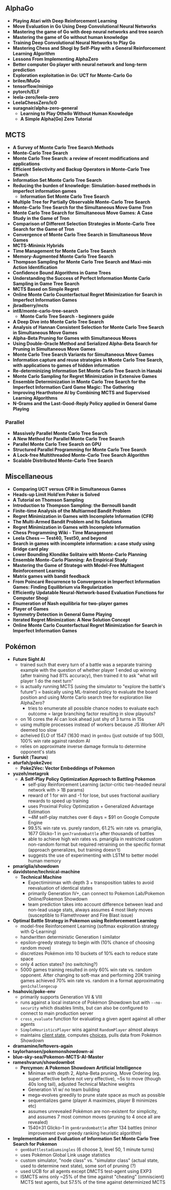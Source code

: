 ## AlphaGo

- **Playing Atari with Deep Reinforcement Learning**
- **Move Evaluation in Go Using Deep Convolutional Neural Networks**
- **Mastering the game of Go with deep neural networks and tree search**
- **Mastering the game of Go without human knowledge**
- **Training Deep Convolutional Neural Networks to Play Go**
- **Mastering Chess and Shogi by Self-Play with a General Reinforcement Learning Algorithm**
- **Lessons From Implementing AlphaZero**
- **Better computer Go player with neural network and long-term prediction**
- **Exploration exploitation in Go: UCT for Monte-Carlo Go**
- **brilee/MuGo**
- **tensorflow/minigo**
- **pytorch/ELF**
- **leela-zero/leela-zero**
- **LeelaChessZero/lc0**
- **suragnair/alpha-zero-general**
  - **Learning to Play Othello Without Human Knowledge**
  - **A Simple Alpha(Go) Zero Tutorial**

## MCTS

- **A Survey of Monte Carlo Tree Search Methods**
- **Monte-Carlo Tree Search**
- **Monte Carlo Tree Search: a review of recent modifications and applications**
- **Efficient Selectivity and Backup Operators in Monte-Carlo Tree Search**
- **Information Set Monte Carlo Tree Search**
- **Reducing the burden of knowledge: Simulation-based methods in imperfect information games**
  - **Information Set Monte Carlo Tree Search**
- **Multiple Tree for Partially Observable Monte-Carlo Tree Search**
- **Monte-Carlo Tree Search for the Simultaneous Move Game Tron**
- **Monte Carlo Tree Search for Simultaneous Move Games: A Case Study in the Game of Tron**
- **Comparison of Different Selection Strategies in Monte-Carlo Tree Search for the Game of Tron**
- **Convergence of Monte Carlo Tree Search in Simultaneous Move Games**
- **MCTS-Minimix Hybrids**
- **Time Management for Monte Carlo Tree Search**
- **Memory-Augmented Monte Carlo Tree Search**
- **Thompson Sampling for Monte Carlo Tree Search and Maxi-min Action Identification**
- **Confidence Bound Algorithms in Game Trees**
- **Understanding the Success of Perfect Information Monte Carlo Sampling in Game Tree Search**
- **MCTS Based on Simple Regret**
- **Online Monte Carlo Counterfactual Regret Minimization for Search in
  Imperfect Information Games**
- **jbradberry/mcts**
- **int8/monte-carlo-tree-search**
  - **Monte Carlo Tree Search - beginners guide**
- **A Deep Dive into Monte Carlo Tree Search**
- **Analysis of Hannan Consistent Selection for Monte Carlo Tree Search in Simultaneous Move
  Games**
- **Alpha-Beta Pruning for Games with Simultaneous Moves**
- **Using Double-Oracle Method and Serialized Alpha-Beta Search for Pruning in
  Simultaneous Move Games**
- **Monte Carlo Tree Search Variants for Simultaneous Move Games**
- **Information capture and reuse strategies in Monte Carlo Tree Search, with applications to games
  of hidden information**
- **Re-determinizing Information Set Monte Carlo Tree Search in Hanabi**
- **Monte Carlo Sampling for Regret Minimization in Extensive Games**
- **Ensemble Determinization in Monte Carlo Tree Search for the Imperfect Information Card Game
  Magic: The Gathering**
- **Improving Hearthstone AI by Combining MCTS and Supervised Learning Algorithms**
- **N-Grams and the Last-Good-Reply Policy applied in General Game Playing**

### Parallel

- **Massively Parallel Monte Carlo Tree Search**
- **A New Method for Parallel Monte Carlo Tree Search**
- **Parallel Monte Carlo Tree Search on GPU**
- **Structured Parallel Programming for Monte Carlo Tree Search**
- **A Lock-free Multithreaded Monte-Carlo Tree Search Algorithm**
- **Scalable Distributed Monte-Carlo Tree Search**

## Miscellaneous

- **Comparing UCT versus CFR in Simultaneous Games**
- **Heads-up Limit Hold’em Poker is Solved**
- **A Tutorial on Thomson Sampling**
- **Introduction to Thompson Sampling: the Bernoulli bandit**
- **Finite-time Analysis of the Multiarmed Bandit Problem**
- **Regret Minimization in Games with Incomplete Information (CFR)**
- **The Multi-Armed Bandit Problem and Its Solutions**
- **Regret Minimization in Games with Incomplete Information**
- **Chess Programming Wiki - Time Management**
- **Leela Chess — Test40, Test50, and beyond**
- **Search in games with incomplete information: a case study using Bridge card play**
- **Lower Bounding Klondike Solitaire with Monte-Carlo Planning**
- **Ensemble Monte-Carlo Planning: An Empirical Study**
- **Mastering the Game of Stratego with Model-Free Multiagent Reinforcement Learning**
- **Matrix games with bandit feedback**
- **From Poincaré Recurrence to Convergence in Imperfect Information Games:
  Finding Equilibrium via Regularization**
- **Efficiently Updatable Neural-Network-based Evaluation Functions for Computer
  Shogi**
- **Enumeration of Nash equilibria for two-player games**
- **Player of Games**
- **Symmetry Detection in General Game Playing**
- **Iterated Regret Minimization: A New Solution Concept**
- **Online Monte Carlo Counterfactual Regret Minimization for Search in Imperfect Information
  Games**

## Pokémon

- **Future Sight AI**
  - trained such that every turn of a battle was a separate training example with the question of
    whether player 1 ended up winning (after training had 81% accuracy), then trained it to ask
    "what will player 1 do the next turn"
  - is actually running MCTS (using the simulator to "explore the battle's future") = basically
    using ML-trained policy to evaluate the board position and using Monte Carlo search tree for
    exploration like AlphaZero?
    - tries to enumerate all possible chance nodes to evaluate each outcome = large branching factor
      resulting in slow playouts?
  - on 16 cores the AI can look ahead just shy of 3 turns in 15s
  - using multiple processes instead of workers because JS Worker API deemed too slow
  - acheived ELO of 1547 (1630 max) in `gen8ou` (just outside of top 500), 100% win rate against
    random AI
  - relies on approximate inverse damage formula to determine opponent's stats
- **Surskit** (**Taurus**)
- **aturfah/poke2vec**
  - **Poke2Vec: Vector Embeddings of Pokemon**
- **yuzeh/metagrok**
  - **A Self-Play Policy Optimization Approach to Battling Pokemon**
    - self-play Reinforcement Learning (actor-critic two-headed neural network with > 1B params)
    - reward of 1 for win and -1 for lose, but uses fractional auxiliary rewards to speed up
      training
    - uses Proximal Policy Optimization + Generalized Advantage Estimation
    - ~4M self-play matches over 6 days = $91 on Google Compute Engine
    - 99.5% win rate vs. purely random, 61.2% win rate vs. pmariglia, 1677 Glicko-1 in
      `gen7randombattle` after thousands of battles
    - able to achieve high win rates vs. pmariglia in restricted custom non-random format but
      required retraining on the specific format (approach generalizes, but training doesn't)
    - suggests the use of experimenting with LSTM to better model human memory
- **pmariglia/showdown**
- **davidstone/technical-machine**
  - **Technical Machine**
    - Expectiminimax with depth 3 + transposition tables to avoid reevaluation of identical states
    - primarily Generation IV+, can connect to Pokemon Lab/Pokemon Online/Pokemon Showdown
    - team prediction takes into account difference between lead and non-lead usage stats, always
      assumes 4 most likely moves (susceptible to Flamethrower and Fire Blast issue)
- **Optimal Battle Strategy in Pokemon using Reinforcement Learning**
  - model-free Reinforcement Learning (softmax exploration strategy with Q-Learning)
  - handwritten deterministic Generation I similator
  - epsilon-greedy strategy to begin with (10% chance of choosing random move)
  - discretizes Pokémon into 10 buckets of 10% each to reduce state space
  - only 4 action states? (no switching?)
  - 5000 games training resulted in only 60% win rate vs. random opponent. After changing to
    soft-max and performing 20K training games achieved 70% win rate vs. random in a format
    approximating `gen1challengecup`
- **hsahovic/poke-env**
  - primarily supports Generation VII & VIII
  - runs against a local instance of Pokémon Showdown but with `--no-security` which disables
    limits, but can also be configured to connect to main production server
  - `cross_evaluate` function for evaluating a given agent against all other agents
  - `SimpleHeuristicsPlayer` wins against `RandomPlayer` almost always
  - maintains [client
    state](https://github.com/hsahovic/poke-env/blob/master/src/poke_env/environment/pokemon.py),
    computes
    [choices](https://github.com/hsahovic/poke-env/blob/master/src/poke_env/player/player.py), pulls
    data from Pokémon Showdown
- **dramamine/leftovers-again**
- **taylorhansen/pokemonshowdown-ai**
- **blue-sky-sea/Pokemon-MCTS-AI-Master**
- **rameshvarun/showdownbot**
  - **Percymon: A Pokemon Showdown Artificial Intelligence**
    - Minimax with depth 2, Alpha-Beta pruning, Move Ordering (eg. super effective before not very
      effective), ~5s to move (though 40s long tail), adjusted Technical Machine weights
    - Generation VI w/ no team building
    - mega-evolves greedily to prune state space as much as possible
    - sequentializes game (player A maximizes, player B minimizes etc)
    - assumes unrevealed Pokémon are non-existent for simplicity, and assumes 7 most common moves
      (pruning to 4 once all are revealed)
    - 1540±31 Glicko-1 in `gen6randombattle` after 134 battles (minor improvement over greedy
      ranking heuristic algorithm)
- **Implementation and Evaluation of Information Set Monte Carlo Tree Search for Pokemon**
  - `gen6battlestadiumsingles` (6 choose 3, level 50, 1 minute turns)
  - uses Pokémon Global Link usage statistics
  - custom simulator, "node class" vs. "simulator class" (actual state, used to determine next
    state), some sort of pruning (?)
  - used UCB for all agents except DMCTS test-agent using EXP3
  - ISMCTS wins only ~25% of the time against "cheating" (omniscient) MCTS test agents, but 57.5% of
    the time against determinized MCTS
